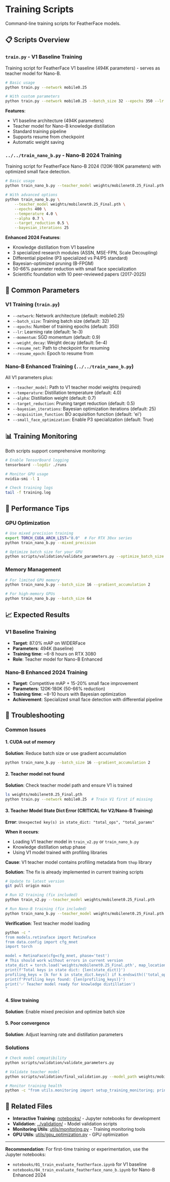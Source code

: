 # Training Scripts

Command-line training scripts for FeatherFace models.

## 📋 Scripts Overview

### `train.py` - V1 Baseline Training
Training script for FeatherFace V1 baseline (494K parameters) - serves as teacher model for Nano-B.

```bash
# Basic usage
python train.py --network mobile0.25

# With custom parameters
python train.py --network mobile0.25 --batch_size 32 --epochs 350 --lr 1e-3
```

**Features**:
- V1 baseline architecture (494K parameters)
- Teacher model for Nano-B knowledge distillation
- Standard training pipeline
- Supports resume from checkpoint
- Automatic weight saving

### `../../train_nano_b.py` - Nano-B 2024 Training
Training script for FeatherFace Nano-B 2024 (120K-180K parameters) with optimized small face detection.

```bash
# Basic usage
python train_nano_b.py --teacher_model weights/mobilenet0.25_Final.pth

# With advanced options
python train_nano_b.py \
    --teacher_model weights/mobilenet0.25_Final.pth \
    --epochs 400 \
    --temperature 4.0 \
    --alpha 0.7 \
    --target_reduction 0.5 \
    --bayesian_iterations 25
```

**Enhanced 2024 Features**:
- Knowledge distillation from V1 baseline
- 3 specialized research modules (ASSN, MSE-FPN, Scale Decoupling)
- Differential pipeline (P3 specialized vs P4/P5 standard)
- Bayesian-optimized pruning (B-FPGM)
- 50-66% parameter reduction with small face specialization
- Scientific foundation with 10 peer-reviewed papers (2017-2025)

## 🔧 Common Parameters

### V1 Training (`train.py`)
- `--network`: Network architecture (default: mobile0.25)
- `--batch_size`: Training batch size (default: 32)
- `--epochs`: Number of training epochs (default: 350)
- `--lr`: Learning rate (default: 1e-3)
- `--momentum`: SGD momentum (default: 0.9)
- `--weight_decay`: Weight decay (default: 5e-4)
- `--resume_net`: Path to checkpoint for resuming
- `--resume_epoch`: Epoch to resume from

### Nano-B Enhanced Training (`../../train_nano_b.py`)
All V1 parameters plus:
- `--teacher_model`: Path to V1 teacher model weights (required)
- `--temperature`: Distillation temperature (default: 4.0)
- `--alpha`: Distillation weight (default: 0.7)
- `--target_reduction`: Pruning target reduction (default: 0.5)
- `--bayesian_iterations`: Bayesian optimization iterations (default: 25)
- `--acquisition_function`: BO acquisition function (default: 'ei')
- `--small_face_optimization`: Enable P3 specialization (default: True)

## 📊 Training Monitoring

Both scripts support comprehensive monitoring:

```bash
# Enable TensorBoard logging
tensorboard --logdir ./runs

# Monitor GPU usage
nvidia-smi -l 1

# Check training logs
tail -f training.log
```

## 🚀 Performance Tips

### GPU Optimization
```bash
# Use mixed precision training
export TORCH_CUDA_ARCH_LIST="8.0"  # For RTX 30xx series
python train_nano_b.py --mixed_precision

# Optimize batch size for your GPU
python scripts/validation/validate_parameters.py --optimize_batch_size
```

### Memory Management
```bash
# For limited GPU memory
python train_nano_b.py --batch_size 16 --gradient_accumulation 2

# For high-memory GPUs
python train_nano_b.py --batch_size 64
```

## 📈 Expected Results

### V1 Baseline Training
- **Target**: 87.0% mAP on WIDERFace
- **Parameters**: 494K (baseline)
- **Training time**: ~6-8 hours on RTX 3080
- **Role**: Teacher model for Nano-B Enhanced

### Nano-B Enhanced 2024 Training
- **Target**: Competitive mAP + 15-20% small face improvement
- **Parameters**: 120K-180K (50-66% reduction)
- **Training time**: ~8-10 hours with Bayesian optimization
- **Achievement**: Specialized small face detection with differential pipeline

## 🔧 Troubleshooting

### Common Issues

#### 1. CUDA out of memory
**Solution**: Reduce batch size or use gradient accumulation
```bash
python train_nano_b.py --batch_size 16 --gradient_accumulation 2
```

#### 2. Teacher model not found
**Solution**: Check teacher model path and ensure V1 is trained
```bash
ls weights/mobilenet0.25_Final.pth
python train.py --network mobile0.25  # Train V1 first if missing
```

#### 3. Teacher Model State Dict Error (CRITICAL for V2/Nano-B Training)
**Error**: `Unexpected key(s) in state_dict: "total_ops", "total_params"`

**When it occurs**:
- Loading V1 teacher model in `train_v2.py` or `train_nano_b.py`
- Knowledge distillation setup phase
- Using V1 model trained with profiling libraries

**Cause**: V1 teacher model contains profiling metadata from `thop` library

**Solution**: The fix is already implemented in current training scripts
```bash
# Update to latest version
git pull origin main

# Run V2 training (fix included)
python train_v2.py --teacher_model weights/mobilenet0.25_Final.pth

# Run Nano-B training (fix included)  
python train_nano_b.py --teacher_model weights/mobilenet0.25_Final.pth
```

**Verification**: Test teacher model loading
```bash
python -c "
from models.retinaface import RetinaFace
from data.config import cfg_mnet
import torch

model = RetinaFace(cfg=cfg_mnet, phase='test')
# This should work without errors in current version
state_dict = torch.load('weights/mobilenet0.25_Final.pth', map_location='cpu')
print(f'Total keys in state dict: {len(state_dict)}')
profiling_keys = [k for k in state_dict.keys() if k.endswith(('total_ops', 'total_params'))]
print(f'Profiling keys found: {len(profiling_keys)}')
print('✅ Teacher model ready for knowledge distillation')
"
```

#### 4. Slow training
**Solution**: Enable mixed precision and optimize batch size

#### 5. Poor convergence
**Solution**: Adjust learning rate and distillation parameters

### Solutions
```bash
# Check model compatibility
python scripts/validation/validate_parameters.py

# Validate teacher model
python scripts/validation/final_validation.py --model_path weights/mobilenet0.25_Final.pth

# Monitor training health
python -c "from utils.monitoring import setup_training_monitoring; print('Monitoring ready')"
```

## 🔗 Related Files

- **Interactive Training**: [notebooks/](../../notebooks/) - Jupyter notebooks for development
- **Validation**: [../validation/](../validation/) - Model validation scripts
- **Monitoring Utils**: [utils/monitoring.py](../../utils/monitoring.py) - Training monitoring tools
- **GPU Utils**: [utils/gpu_optimization.py](../../utils/gpu_optimization.py) - GPU optimization

---

**Recommendation**: For first-time training or experimentation, use the Jupyter notebooks:
- `notebooks/01_train_evaluate_featherface.ipynb` for V1 baseline
- `notebooks/04_train_evaluate_featherface_nano_b.ipynb` for Nano-B Enhanced 2024